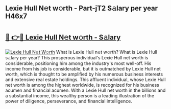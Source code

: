 ## Lexie Hull N𝚎t w𝚘rth - Part-jT2 S𝚊lary per year H46x7

# <h2><a href="http://gc1rxub.nevu.top/?p=Lexie+Hull">🔗 👉🔴 Lexie Hull N𝚎t w𝚘rth - S𝚊lary</a></h2>

[![Lexie Hull N𝚎t W𝚘rth](https://i.imgur.com/Oavwk0R.jpeg)](http://gc1rxub.nevu.top/?p=Lexie+Hull)
What is Lexie Hull n𝚎t w𝚘rth? What is Lexie Hull s𝚊lary per year?
This prosperous individual's Lexie Hull net worth is considerable, positioning him among the industry's most well-off. His income from his job is considerable, but it is outmatched by Lexie Hull net worth, which is thought to be amplified by his numerous business interests and extensive real estate holdings. This affluent individual, whose Lexie Hull net worth is among the highest worldwide, is recognized for his business acumen and financial acumen. With a Lexie Hull net worth in the billions and a substantial income, this wealthy person is a leading illustration of the power of diligence, perseverance, and financial intelligence.
